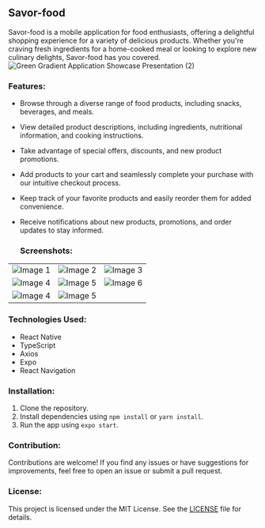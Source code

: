 ## Savor-food

Savor-food is a mobile application for food enthusiasts, offering a delightful shopping experience for a variety of delicious products. Whether you're craving fresh ingredients for a home-cooked meal or looking to explore new culinary delights, Savor-food has you covered.
![Green Gradient Application Showcase Presentation (2)](https://github.com/fahad0samara/react-native-Savor-food/assets/90055525/3e061013-fe3f-4c66-9397-fab01ac53f93)





### Features:
- Browse through a diverse range of food products, including snacks, beverages, and meals.
- View detailed product descriptions, including ingredients, nutritional information, and cooking instructions.
- Take advantage of special offers, discounts, and new product promotions.
- Add products to your cart and seamlessly complete your purchase with our intuitive checkout process.
- Keep track of your favorite products and easily reorder them for added convenience.
- Receive notifications about new products, promotions, and order updates to stay informed.


  ### Screenshots:


<table>
  <tr>
    <td><img src="https://github.com/fahad0samara/react-native-Savor-food/assets/90055525/2106c2f4-abb7-4331-9aa8-2c534123cc2e" alt="Image 1"></td>
    <td><img src="https://github.com/fahad0samara/react-native-Savor-food/assets/90055525/543565f9-973e-4b0b-9da5-24f970122342" alt="Image 2"></td>
    <td><img src="https://github.com/fahad0samara/react-native-Savor-food/assets/90055525/461d2fe8-3b76-44bd-a0a6-9a7f3fa9d33e" alt="Image 3"></td>
  </tr>
  <tr>
    <td><img src="https://github.com/fahad0samara/react-native-Savor-food/assets/90055525/0208783c-025a-460d-a75b-905063e6d438" alt="Image 4"></td>
    <td><img src="https://github.com/fahad0samara/react-native-Savor-food/assets/90055525/afd93447-00b7-498d-b907-6da2c6c57d3a" alt="Image 5"></td>
    <td><img src="https://github.com/fahad0samara/react-native-Savor-food/assets/90055525/302eb049-c114-4a4d-b241-e4f863675dbe" alt="Image 6"></td>
  </tr>
    <tr>
    <td><img src="https://github.com/fahad0samara/react-native-Savor-food/assets/90055525/b6c6ff0f-5730-4681-8a22-58a5a8c6bc15" alt="Image 4"></td>
    <td><img src="https://github.com/fahad0samara/react-native-Savor-food/assets/90055525/8b698121-ca3f-4609-b1de-dd1acc1b2bcd" alt="Image 5"></td>
  </tr>
</table>



### Technologies Used:
- React Native
- TypeScript
- Axios
- Expo
- React Navigation



### Installation:
1. Clone the repository.
2. Install dependencies using `npm install` or `yarn install`.
3. Run the app using `expo start`.

### Contribution:
Contributions are welcome! If you find any issues or have suggestions for improvements, feel free to open an issue or submit a pull request.

### License:
This project is licensed under the MIT License. See the [LICENSE](/path/to/LICENSE) file for details.

